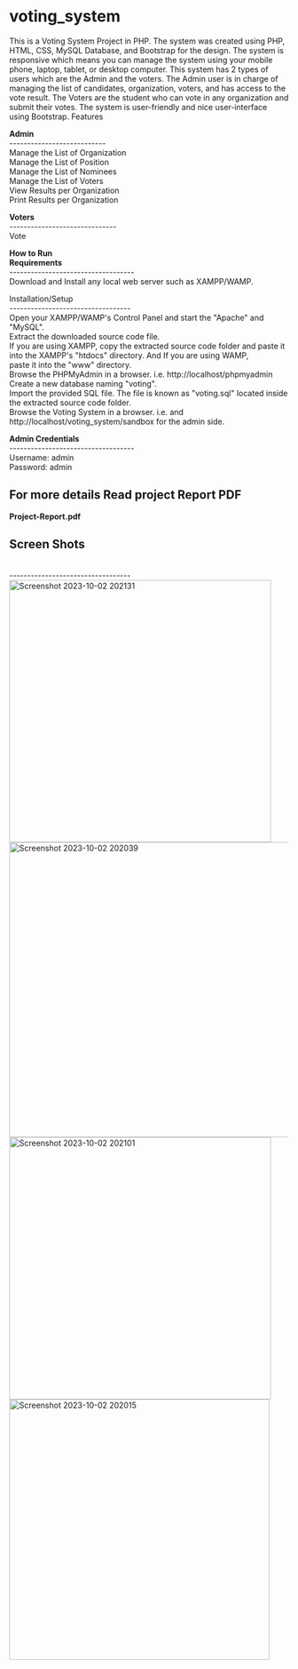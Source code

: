 # voting_system


This is a Voting System Project in PHP. The system was created using PHP, HTML, CSS, MySQL Database, and Bootstrap for the design. The system is responsive which means you can manage the system using your mobile phone, laptop, tablet, or desktop computer. This system has 2 types of users which are the Admin and the voters. The Admin user is in charge of managing the list of candidates, organization, voters, and has access to the vote result. The Voters are the student who can vote in any organization and submit their votes. The system is user-friendly and nice user-interface using Bootstrap.
Features <br>

<b>Admin</b><br>
---------------------------<br>
Manage the List of Organization<br>
Manage the List of Position<br>
Manage the List of Nominees<br>
Manage the List of Voters<br>
View Results per Organization<br>
Print Results per Organization<br>

<b>Voters</b><br>
------------------------------<br>
Vote<br>

<b>How to Run<br>
Requirements<br></b>
-----------------------------------<br>
Download and Install any local web server such as XAMPP/WAMP.<br>

Installation/Setup<br>
----------------------------------</br>
Open your XAMPP/WAMP's Control Panel and start the "Apache" and "MySQL".<br>
Extract the downloaded source code file.<br>
If you are using XAMPP, copy the extracted source code folder and paste it into the XAMPP's "htdocs" directory. And If you are using WAMP, <br>paste it into the "www" directory.<br>
Browse the PHPMyAdmin in a browser. i.e. http://localhost/phpmyadmin<br>
Create a new database naming "voting".<br>
Import the provided SQL file. The file is known as "voting.sql" located inside the extracted source code folder.<br>
Browse the Voting System in a browser. i.e. and http://localhost/voting_system/sandbox for the admin side.<br>

<b>Admin Credentials<br></b>
-----------------------------------<br>
Username: admin<br>
Password: admin<br>

<h2>For more details Read project Report PDF<br></h2>
<b>Project-Report.pdf</b><br>

<h2>Screen Shots</h2></br>
----------------------------------</br>
<img width="472" alt="Screenshot 2023-10-02 202131" src="https://github.com/ViNu-23/voting_system/assets/59360964/5e6f4356-f204-4490-b2ed-a1feee99ff39"></br>
<img width="531" alt="Screenshot 2023-10-02 202039" src="https://github.com/ViNu-23/voting_system/assets/59360964/9d8d2ea4-8729-4cb4-a0d7-41cf7553cc07"></br>
<img width="472" alt="Screenshot 2023-10-02 202101" src="https://github.com/ViNu-23/voting_system/assets/59360964/3208ccc0-89e8-483d-b6d7-009d3feadf16"></br>
<img width="469" alt="Screenshot 2023-10-02 202015" src="https://github.com/ViNu-23/voting_system/assets/59360964/ddbbe95d-a7f5-4470-9614-cf57df33acb6">